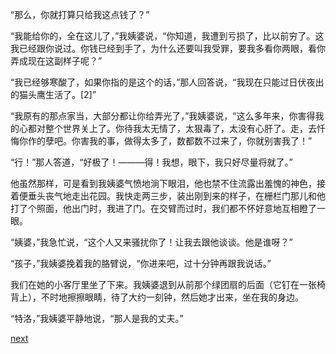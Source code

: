 
“那么，你就打算只给我这点钱了？”

“我能给你的，全在这儿了，”我姨婆说，“你知道，我遭到亏损了，比以前穷了。这我已经跟你说过。你钱已经到手了，为什么还要叫我受罪，要我多看你两眼，看你弄成现在这副样子呢？”

“我已经够寒酸了，如果你指的是这个的话，”那人回答说，“我现在只能过日伏夜出的猫头鹰生活了。[2]”

“我原有的那点家当，大部分都让你给弄光了，”我姨婆说，“这么多年来，你害得我的心都对整个世界关上了。你待我太无情了，太狠毒了，太没有心肝了。走，去忏悔你作的孽吧。你害我的事，做得太多了，数都数不过来了，你就别害我了！”

“行！”那人答道，“好极了！———得！我想，眼下，我只好尽量将就了。”

他虽然那样，可是看到我姨婆气愤地淌下眼泪，他也禁不住流露出羞愧的神色，接着便垂头丧气地走出花园。我快走两三步，装出刚到来的样子，在栅栏门那儿和他打了个照面，他出门时，我进了门。在交臂而过时，我们都不怀好意地互相瞪了一眼。

“姨婆，”我急忙说，“这个人又来骚扰你了！让我去跟他谈谈。他是谁呀？”

“孩子，”我姨婆挽着我的胳臂说，“你进来吧，过十分钟再跟我说话。”

我们在她的小客厅里坐了下来。我姨婆退到从前那个绿团扇的后面（它钉在一张椅背上），不时地擦擦眼睛，待了大约一刻钟，然后她才出来，坐在我的身边。

“特洛，”我姨婆平静地说，“那人是我的丈夫。”

[next](page611)